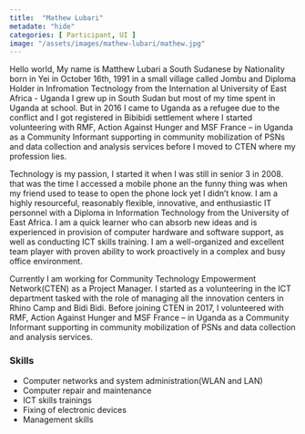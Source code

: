 ```yaml
---
title:  "Mathew Lubari"
metadate: "hide"
categories: [ Participant, UI ]
image: "/assets/images/mathew-lubari/mathew.jpg"
---
```



Hello world,
My name is Matthew Lubari a South Sudanese by Nationality born in Yei in October 16th, 1991 in a small village called Jombu and Diploma Holder in Infromation Tectnology from the Internation al University of East Africa - Uganda
I grew up in South Sudan but most of my time spent in Uganda at school. But in 2016 I came to Uganda as a refugee due to the conflict and I got registered in Bibibidi settlement where I started volunteering with RMF, Action Against Hunger and MSF France – in Uganda as a Community Informant supporting in community mobilization of PSNs and data collection and analysis services before I moved to CTEN where my profession lies.

Technology is my passion, I started it when I was still in senior 3 in 2008. that was the time I accessed a mobile phone an the funny thing was when my friend used to tease to open the phone lock yet I didn’t know.
I am a highly resourceful, reasonably flexible, innovative, and enthusiastic IT personnel with a Diploma in Information Technology from the University of East Africa. I am a quick learner who can absorb new ideas and is experienced in provision of computer hardware and software support, as well as conducting ICT skills training. I am a well-organized and excellent team player with proven ability to work proactively in a complex and busy office environment.

Currently I am working for Community Technology Empowerment Network(CTEN) as a Project Manager. I started as a volunteering in the ICT department tasked with the role of managing all the innovation centers in Rhino Camp and Bidi Bidi. Before joining CTEN in 2017, I volunteered with RMF, Action Against Hunger and MSF France – in Uganda as a Community Informant supporting in community mobilization of PSNs and data collection and analysis services.

### Skills

- Computer networks and system administration(WLAN and LAN)
- Computer repair and maintenance
- ICT skills trainings
- Fixing of electronic devices
- Management skills

